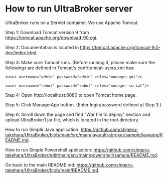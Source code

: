 # How to run UltraBroker server

UltraBroker runs on a Servlet container. We use Apache Tomcat.


Step 1: Download Tomcat version 9 from https://tomcat.apache.org/download-90.cgi.

Step 2: Documentation is located in https://tomcat.apache.org/tomcat-9.0-doc/index.html.

Step 3: Make sure Tomcat runs. (Before running it, please make sure the followings are defined in Tomcat's conf/tomcat-users.xml has:

`<user username="admin" password="admin" roles="manager-gui"/>`
  
`<user username="robot" password="robot" roles="manager-script"/>`

Step 4: Open http://localhost:8080 to open Tomcat home page.

Step 5: Click ManagerApp button. (Enter login/password defined at Step 3.)

Step 6: Scroll down the page and find "War file to deploy" section and upload UltraBroker1.jar file, which is located in the root directory.

How to run Simple Java application: https://github.com/shigeru-takehara/UltraBroker/blob/main/src/main/java/ultrabroker/sample/javaapp/README.md.

How to run Simple Powershell appliaction: https://github.com/shigeru-takehara/UltraBroker/edit/main/src/main/powershell/sample/README.md.

Go back to the main README.md: https://github.com/shigeru-takehara/UltraBroker/blob/main/README.md.

